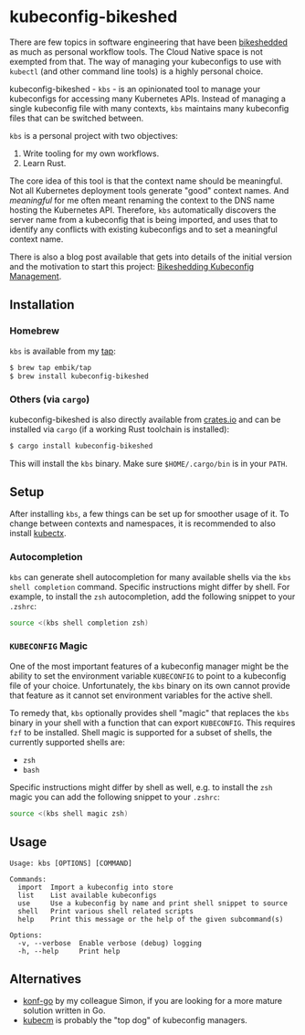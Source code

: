 # kubeconfig-bikeshed

There are few topics in software engineering that have been [bikeshedded](https://en.wiktionary.org/wiki/bikeshed) as much as personal workflow tools. The Cloud Native space is not exempted from that. The way of managing your kubeconfigs to use with `kubectl` (and other command line tools) is a highly personal choice.

kubeconfig-bikeshed - `kbs` - is an opinionated tool to manage your kubeconfigs for accessing many Kubernetes APIs. Instead of managing a single kubeconfig file with many contexts, `kbs` maintains many kubeconfig files that can be switched between.

`kbs` is a personal project with two objectives:

1. Write tooling for my own workflows.
1. Learn Rust.

The core idea of this tool is that the context name should be meaningful. Not all Kubernetes deployment tools generate "good" context names. And _meaningful_ for me often meant renaming the context to the DNS name hosting the Kubernetes API. Therefore, `kbs` automatically discovers the server name from a kubeconfig that is being imported, and uses that to identify any conflicts with existing kubeconfigs and to set a meaningful context name.

There is also a blog post available that gets into details of the initial version and the motivation to start this project: [Bikeshedding Kubeconfig Management](https://marvin.beckers.dev/blog/bikeshedding-kubeconfig-management/).

## Installation

### Homebrew

`kbs` is available from my [tap](https://github.com/embik/homebrew-tap):

```sh
$ brew tap embik/tap
$ brew install kubeconfig-bikeshed
```

### Others (via `cargo`)

kubeconfig-bikeshed is also directly available from [crates.io](https://crates.io) and can be installed via `cargo` (if a working Rust toolchain is installed):

```sh
$ cargo install kubeconfig-bikeshed
```

This will install the `kbs` binary. Make sure `$HOME/.cargo/bin` is in your `PATH`.

## Setup

After installing `kbs`, a few things can be set up for smoother usage of it. To change between contexts and namespaces, it is recommended to also install [kubectx](https://github.com/ahmetb/kubectx).

### Autocompletion

`kbs` can generate shell autocompletion for many available shells via the `kbs shell completion` command. Specific instructions might differ by shell. For example, to install the `zsh` autocompletion, add the following snippet to your `.zshrc`:

```sh
source <(kbs shell completion zsh)
```

### `KUBECONFIG` Magic

One of the most important features of a kubeconfig manager might be the ability to set the environment variable `KUBECONFIG` to point to a kubeconfig file of your choice. Unfortunately, the `kbs` binary on its own cannot provide that feature as it cannot set environment variables for the active shell.

To remedy that, `kbs` optionally provides shell "magic" that replaces the `kbs` binary in your shell with a function that can export `KUBECONFIG`. This requires `fzf` to be installed. Shell magic is supported for a subset of shells, the currently supported shells are:

- `zsh`
- `bash`

Specific instructions might differ by shell as well, e.g. to install the `zsh` magic you can add the following snippet to your `.zshrc`:

```sh
source <(kbs shell magic zsh)
```

## Usage

```
Usage: kbs [OPTIONS] [COMMAND]

Commands:
  import  Import a kubeconfig into store
  list    List available kubeconfigs
  use     Use a kubeconfig by name and print shell snippet to source
  shell   Print various shell related scripts
  help    Print this message or the help of the given subcommand(s)

Options:
  -v, --verbose  Enable verbose (debug) logging
  -h, --help     Print help
```

## Alternatives

- [konf-go](https://github.com/SimonTheLeg/konf-go) by my colleague Simon, if you are looking for a more mature solution written in Go.
- [kubecm](https://github.com/sunny0826/kubecm) is probably the "top dog" of kubeconfig managers.
